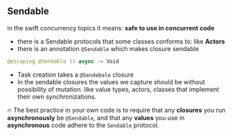## Sendable
in the swift concurrency topics it means: **safe to use in concurrent code**
* there is a Sendable protocols that some classes conforms to: like **Actors**
* there is an annotation `@Sendable` which makes closure sendable
```swift
@escaping @Sendable () async -> Void
```

* Task creation takes a `@Sendebale` closure
* In the sendable closures the values we capture should be without possibility of mutation. like value types, actors, classes that implement their own synchronizations.

🔥 The best practice in your own code is to require that any **closures** you run **asynchronously** be `@Sendable`, and that any **values** you use in **asynchronous** code adhere to the `Sendable` protocol.